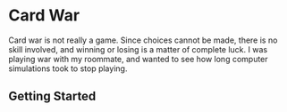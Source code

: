 # Card War

Card war is not really a game.  Since choices cannot be made,
there is no skill involved, and winning or losing is a matter
of complete luck.  I was playing war with my roommate, and wanted
to see how long computer simulations took to stop playing.

## Getting Started
